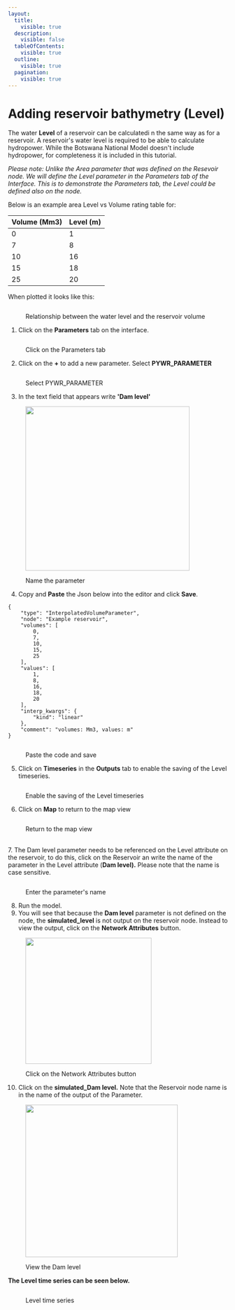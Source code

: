 ```yaml
---
layout:
  title:
    visible: true
  description:
    visible: false
  tableOfContents:
    visible: true
  outline:
    visible: true
  pagination:
    visible: true
---
```


# Adding reservoir bathymetry (Level)

The water **Level** of a reservoir can be calculatedi n the same way as for a reservoir. A reservoir's water level is required to be able to calculate hydropower. While the Botswana National Model doesn't include hydropower, for completeness it is included in this tutorial.

_Please note: Unlike the Area parameter that was defined on the Resevoir node. We will define the Level parameter in the Parameters tab of the Interface. This is to demonstrate the Parameters tab, the Level could be defined also on the node._

Below is an example area Level vs Volume rating table for:

| Volume (Mm3) | Level (m) |
| ------------ | --------- |
| 0            | 1         |
| 7            | 8         |
| 10           | 16        |
| 15           | 18        |
| 25           | 20        |

When plotted it looks like this:

<figure><img src="../../../../.gitbook/assets/image (70).png" alt=""><figcaption><p>Relationship between the water level and the reservoir volume</p></figcaption></figure>

1. Click on the **Parameters** tab on the interface.

<figure><img src="../../../../.gitbook/assets/image (116).png" alt=""><figcaption><p>Click on the Parameters tab</p></figcaption></figure>

2. Click on the **+** to add a new parameter. Select **PYWR\_PARAMETER**

<figure><img src="../../../../.gitbook/assets/image (77).png" alt=""><figcaption><p>Select PYWR_PARAMETER</p></figcaption></figure>

3. In the text field that appears write **'Dam level'**

<figure><img src="../../../../.gitbook/assets/image (73).png" alt="" width="375"><figcaption><p>Name the parameter</p></figcaption></figure>

4. Copy and **Paste** the Json below into the editor and click **Save**.

```
{
	"type": "InterpolatedVolumeParameter",
	"node": "Example reservoir",
	"volumes": [
		0,
		7,
		10,
		15,
		25
	],
	"values": [
		1,
		8,
		16,
		18,
		20
	],
	"interp_kwargs": {
		"kind": "linear"
	},
	"comment": "volumes: Mm3, values: m"
}
```

<figure><img src="../../../../.gitbook/assets/image (93).png" alt=""><figcaption><p>Paste the code and save</p></figcaption></figure>

5. Click on **Timeseries** in the **Outputs** tab to enable the saving of the Level timeseries.

<figure><img src="../../../../.gitbook/assets/image (94).png" alt=""><figcaption><p>Enable the saving of the Level timeseries</p></figcaption></figure>

6. Click on **Map** to return to the map view

<figure><img src="../../../../.gitbook/assets/image (95).png" alt=""><figcaption><p>Return to the map view</p></figcaption></figure>

\
7\.   The Dam level parameter needs to be referenced on the Level attribute on the reservoir, to do this, click on the Reservoir an write the name of the parameter in the Level attribute (**Dam level).** Please note that the name is case sensitive.

<figure><img src="../../../../.gitbook/assets/image (121).png" alt=""><figcaption><p>Enter the parameter's name</p></figcaption></figure>

8. Run the model.
9. You will see that because the **Dam level** parameter is not defined on the node, the **simulated\_level** is not output on the reservoir node. Instead to view the output, click on the **Network Attributes** button.

<figure><img src="../../../../.gitbook/assets/image (82).png" alt="" width="288"><figcaption><p>Click on the Network Attributes button</p></figcaption></figure>

10. Click on the **simulated\_Dam level.** Note that the Reservoir node name is in the name of the output of the Parameter.

<figure><img src="../../../../.gitbook/assets/image (98).png" alt="" width="348"><figcaption><p>View the Dam level</p></figcaption></figure>

**The Level time series can be seen below.**

<figure><img src="../../../../.gitbook/assets/image (120).png" alt=""><figcaption><p>Level time series</p></figcaption></figure>
